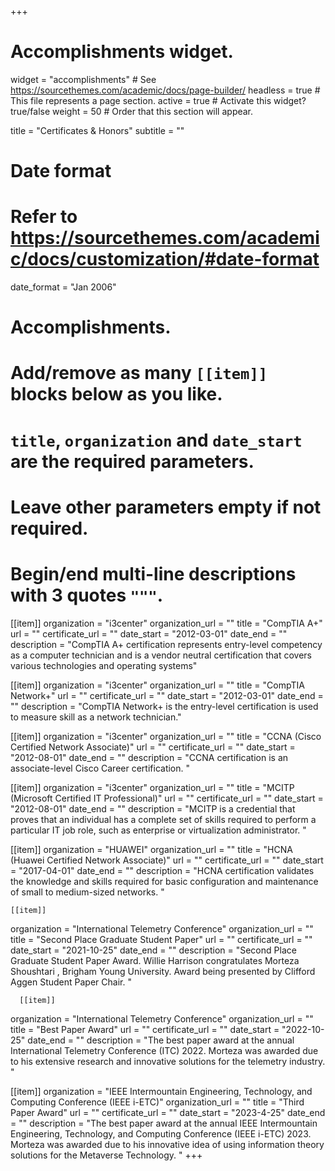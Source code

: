 +++
# Accomplishments widget.
widget = "accomplishments"  # See https://sourcethemes.com/academic/docs/page-builder/
headless = true  # This file represents a page section.
active = true  # Activate this widget? true/false
weight = 50  # Order that this section will appear.

title = "Certificates & Honors"
subtitle = ""

# Date format
#   Refer to https://sourcethemes.com/academic/docs/customization/#date-format
date_format = "Jan 2006"

# Accomplishments.
#   Add/remove as many `[[item]]` blocks below as you like.
#   `title`, `organization` and `date_start` are the required parameters.
#   Leave other parameters empty if not required.
#   Begin/end multi-line descriptions with 3 quotes `"""`.

[[item]]
  organization = "i3center"
  organization_url = ""
  title = "CompTIA A+"
  url = ""
  certificate_url = ""
  date_start = "2012-03-01"
  date_end = ""
  description = "CompTIA A+ certification represents entry-level competency as a computer technician and is a vendor neutral certification that covers various technologies and operating systems"

[[item]]
  organization = "i3center"
  organization_url = ""
  title = "CompTIA Network+"
  url = ""
  certificate_url = ""
  date_start = "2012-03-01"
  date_end = ""
  description = "CompTIA Network+ is the entry-level certification is used to measure skill as a network technician."

[[item]]
  organization = "i3center"
  organization_url = ""
  title = "CCNA (Cisco Certified Network Associate)"
  url = ""
  certificate_url = ""
  date_start = "2012-08-01"
  date_end = ""
  description = "CCNA certification is an associate-level Cisco Career certification. "

[[item]]
  organization = "i3center"
  organization_url = ""
  title = "MCITP (Microsoft Certified IT Professional)"
  url = ""
  certificate_url = ""
  date_start = "2012-08-01"
  date_end = ""
  description = "MCITP is a credential that proves that an individual has a complete set of skills required to perform a particular IT job role, such as enterprise or virtualization administrator. "
  
  [[item]]
  organization = "HUAWEI"
  organization_url = ""
  title = "HCNA (Huawei Certified Network Associate)"
  url = ""
  certificate_url = ""
  date_start = "2017-04-01"
  date_end = ""
  description = "HCNA certification validates the knowledge and skills required for basic configuration and maintenance of small to medium-sized networks. "
  
    [[item]]
  organization = "International Telemetry Conference"
  organization_url = ""
  title = "Second Place Graduate Student Paper"
  url = ""
  certificate_url = ""
  date_start = "2021-10-25"
  date_end = ""
  description = "Second Place Graduate Student Paper Award. Willie Harrison congratulates Morteza Shoushtari , Brigham Young University. Award being presented by Clifford Aggen Student Paper Chair. "
  
      [[item]]
  organization = "International Telemetry Conference"
  organization_url = ""
  title = "Best Paper Award"
  url = ""
  certificate_url = ""
  date_start = "2022-10-25"
  date_end = ""
  description = "The best paper award at the annual International Telemetry Conference (ITC) 2022. Morteza was awarded due to his extensive research and innovative solutions for the telemetry industry.  "

  [[item]]
  organization = "IEEE Intermountain Engineering, Technology, and Computing Conference (IEEE i-ETC)"
  organization_url = ""
  title = "Third Paper Award"
  url = ""
  certificate_url = ""
  date_start = "2023-4-25"
  date_end = ""
  description = "The best paper award at the annual IEEE Intermountain Engineering, Technology, and Computing Conference (IEEE i-ETC) 2023. Morteza was awarded due to his innovative idea of using information theory solutions for the Metaverse Technology.  "
+++
